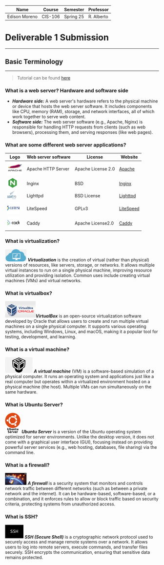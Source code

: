 

  | Name            |   Course       | Semester     | Professor     |
  | ----------------|----------------|--------------|---------------|  
  | Edison Moreno   |   CIS-106      | Spring 25    | R. Alberto    |

# Deliverable 1 Submission
---
## Basic Terminology
---
> Tutorial can be found [here](https://www.digitalocean.com/community/tutorials/how-to-install-the-apache-web-server-on-ubuntu-22-4)

### What is a web server? Hardware and software side
- ***Hardware side:*** A web server's hardware refers to the physical machine or device that hosts the web server software. It includes components like CPU, memory (RAM), storage, and network interfaces, all of which work together to serve web content.
 - ***Software side:*** The web server software (e.g., Apache, Nginx) is responsible for handling HTTP requests from clients (such as web browsers), processing them, and serving responses (like web pages).
  
### What are some different web server applications?


   |Logo                                             |Web server software |License             |Website                                    |
   |-------------------------------------------------|--------------------|--------------------|-------------------------------------------|
   | <img src="apache.png" alt="nginx" width="50" /> |Apache HTTP Server  |Apache License 2.0  |[Apache](https://httpd.apache.org/)        | 
   | <img src="nginx.png" alt="nginx" width="35" />  |Inginx              |BSD                 |[Inginx](https://nginx.org/)               |
   | <img src="light.png" alt="light" width="30" />  |Lighttpd            |BSD License         |[Lighttpd](https://www.lighttpd.net)       |
   | <img src="lites.png" alt="lites" width="40" />  |LiteSpeed           |GPLv3               |[LiteSpeed](https://www.litespeedtech.com/)|
   | <img src="caddy.png" alt="caddy" width="40" />  |Caddy               |Apache License2.0   |[Caddy](https://caddyserver.com/)          | 

### What is virtualization?

<img src="virtualizacion.png" alt="virtualizacion" width="70" /> ***Virtualization*** is the creation of virtual (rather than physical) versions of resources, like servers, storage, or networks. It allows multiple virtual instances to run on a single physical machine, improving resource utilization and providing isolation. Common uses include creating virtual machines (VMs) and virtual networks.
### What is virtualbox?

<img src="virtualbox.png" alt="virtualbox" width="100" />***VirtualBox*** is an open-source virtualization software developed by Oracle that allows users to create and run multiple virtual machines on a single physical computer. It supports various operating systems, including Windows, Linux, and macOS, making it a popular tool for testing, development, and learning.
### What is a virtual machine?

<img src="vm.png" alt="vm" width="90" /> ***A virtual machine*** (VM) is a software-based simulation of a physical computer. It runs an operating system and applications just like a real computer but operates within a virtualized environment hosted on a physical machine (the host). Multiple VMs can run simultaneously on the same hardware.
### What is Ubuntu Server?

<img src="ubuntu.png" alt="ubuntu" width="50" /> ***Ubuntu Server*** is a version of the Ubuntu operating system optimized for server environments. Unlike the desktop version, it does not come with a graphical user interface (GUI), focusing instead on providing powerful server services (e.g., web hosting, databases, file sharing) via the command line.
### What is a firewall?

<img src="firewall.png" alt="firewall" width="70" /> ***A firewall*** is a security system that monitors and controls network traffic between different networks (such as between a private network and the internet). It can be hardware-based, software-based, or a combination, and it enforces rules to allow or block traffic based on security criteria, protecting systems from unauthorized access.
### What is SSH?

<img src="ssh.png" alt="ssh" width="60" /> ***SSH (Secure Shell)*** is a cryptographic network protocol used to securely access and manage remote systems over a network. It allows users to log into remote servers, execute commands, and transfer files securely. SSH encrypts the communication, ensuring that sensitive data remains protected.

